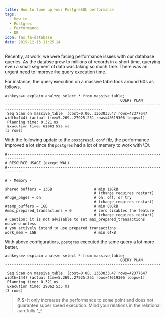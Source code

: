 ```yaml
---
title: How to tune up your PostgreSQL performance
tags:
  - How to
  - Postgres
  - Performance
  - DB
icon: fas fa-database
date: 2019-12-15 11:25:14
---
```



Recently, at work, we were facing performance issues with our database queries. As the databse grew to millions of records in a short time, querying even a small segment of data was taking so much time. There was an urgent need to improve the query execution time.

For instance, the query execution on a massive table took around 60s as follows.

```postgres
ashkeys=> explain analyze select * from massive_table;
                                                    QUERY PLAN
------------------------------------------------------------------------------------------------------------------
 Seq Scan on massive_table  (cost=0.00..1363033.47 rows=42377647 width=144) (actual time=5.269..27925.251 rows=42619306 loops=1)
 Planning time: 0.321 ms
 Execution time: 62062.535 ms
(3 rows)

```

With the following update to the `postgresql.conf` file, the performance improved a lot since the `postgres` had a lot of memory to work with \O/.

```properties
#------------------------------------------------------------------------------
# RESOURCE USAGE (except WAL)
#------------------------------------------------------------------------------

# - Memory -

shared_buffers = 13GB                   # min 128kB
                                        # (change requires restart)
#huge_pages = on                        # on, off, or try
                                        # (change requires restart)
#temp_buffers = 1GB                     # min 800kB
#max_prepared_transactions = 0          # zero disables the feature
                                        # (change requires restart)
# Caution: it is not advisable to set max_prepared_transactions nonzero unless
# you actively intend to use prepared transactions.
work_mem = 1GB                          # min 64kB

```

With above configurations, `postgres` executed the same query a lot more better.

```postgres
ashkeys=> explain analyze select * from massive_table;
                                                    QUERY PLAN
------------------------------------------------------------------------------------------------------------------
 Seq Scan on massive_table  (cost=0.00..1363033.47 rows=42377647 width=144) (actual time=5.269..27925.251 rows=42619306 loops=1)
 Planning time: 0.321 ms
 Execution time: 29062.535 ms
(3 rows)

```

> **P.S:** It only increases the performance to some point and does not guarantee super speed execution. Mind your relations in the relational carefully ^\_^
